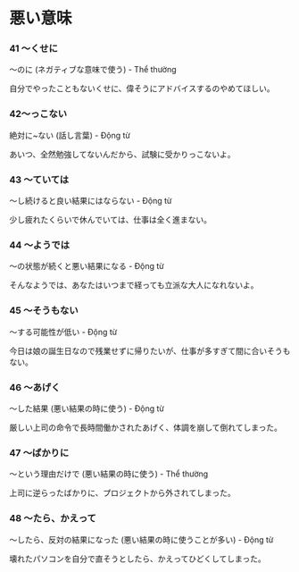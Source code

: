 # 悪い意味

### 41 〜くせに

〜のに (ネガティブな意味で使う) - Thể thường

自分でやったこともないくせに、偉そうにアドバイスするのやめてほしい。

### 42〜っこない

絶対に~ない (話し言葉) - Động từ

あいつ、全然勉強してないんだから、試験に受かりっこないよ。

### 43 〜ていては

〜し続けると良い結果にはならない - Động từ

少し疲れたくらいで休んでいては、仕事は全く進まない。

### 44 ～ようでは

〜の状態が続くと悪い結果になる - Động từ

そんなようでは、あなたはいつまで経っても立派な大人になれないよ。

### 45 〜そうもない

〜する可能性が低い - Động từ

今日は娘の誕生日なので残業せずに帰りたいが、仕事が多すぎて間に合いそうもない。

### 46 ～あげく

〜した結果 (悪い結果の時に使う) - Động từ

厳しい上司の命令で長時間働かされたあげく、体調を崩して倒れてしまった。

### 47 ～ばかりに

〜という理由だけで (悪い結果の時に使う) - Thể thường

上司に逆らったばかりに、プロジェクトから外されてしまった。

### 48 〜たら、かえって

〜したら、反対の結果になった (悪い結果の時に使うことが多い) - Động từ

壊れたパソコンを自分で直そうとしたら、かえってひどくしてしまった。
